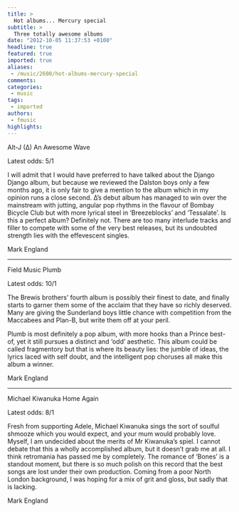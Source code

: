 ```yaml
---
title: >
  Hot albums... Mercury special
subtitle: >
  Three totally awesome albums
date: "2012-10-05 11:37:53 +0100"
headline: true
featured: true
imported: true
aliases:
 - /music/2600/hot-albums-mercury-special
comments:
categories:
 - music
tags:
 - imported
authors:
 - fmusic
highlights:
---
```


Alt-J (∆)
 An Awesome Wave

Latest odds: 5/1

I will admit that I would have preferred to have talked about the Django Django album, but because we reviewed the Dalston boys only a few months ago, it is only fair to give a mention to the album which in my opinion runs a close second. ∆’s debut album has managed to win over the mainstream with jutting, angular pop rhythms in the flavour of Bombay Bicycle Club but with more lyrical steel in ‘Breezeblocks’ and ‘Tessalate’. Is this a perfect album? Definitely not. There are too many interlude tracks and filler to compete with some of the very best releases, but its undoubted strength lies with the effevescent singles.

Mark England

---

Field Music
 Plumb

Latest odds: 10/1

The Brewis brothers’ fourth album is possibly their finest to date, and finally starts to garner them some of the acclaim that they have so richly deserved. Many are giving the Sunderland boys little chance with competition from the Maccabees and Plan-B, but write them off at your peril.

Plumb is most definitely a pop album, with more hooks than a Prince best-of, yet it still pursues a distinct and ‘odd’ aesthetic. This album could be called fragmentory but that is where its beauty lies: the jumble of ideas, the lyrics laced with self doubt, and the intelligent pop choruses all make this album a winner.

Mark England

---

Michael Kiwanuka
 Home Again

Latest odds: 8/1

Fresh from supporting Adele, Michael Kiwanuka sings the sort of soulful shmooze which you would expect, and your mum would probably love. Myself, I am undecided about the merits of Mr Kiwanuka’s spiel. I cannot debate that this a wholly accomplished album, but it doesn’t grab me at all. I think retromania has passed me by completely. The romance of ‘Bones’ is a standout moment, but there is so much polish on this record that the best songs are lost under their own production. Coming from a poor North London background, I was hoping for a mix of grit and gloss, but sadly that is lacking.

Mark England
